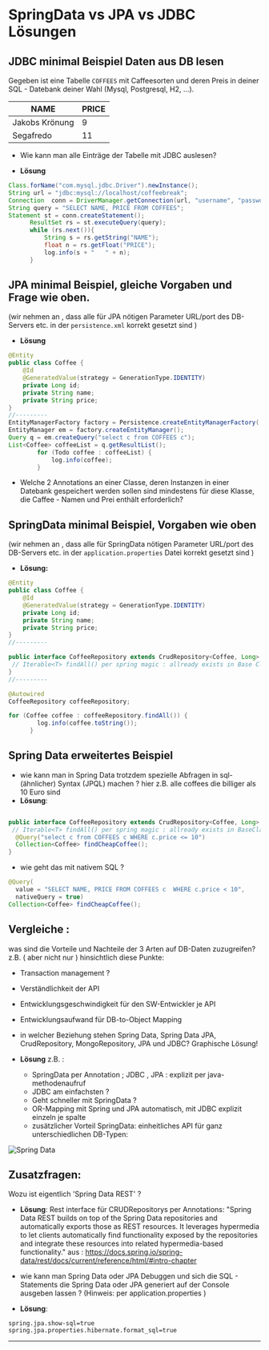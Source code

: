 
# SpringData vs JPA vs JDBC Lösungen
## JDBC minimal Beispiel Daten aus DB lesen
Gegeben ist eine Tabelle `COFFEES` mit Caffeesorten und deren Preis in deiner SQL - Datebank deiner Wahl (Mysql, Postgresql, H2, ...).

| NAME  | PRICE |
| ------------- | ------------- |
| Jakobs Krönung  | 9  |
| Segafredo  | 11  |

- Wie kann man alle Einträge der Tabelle mit JDBC auslesen?

- **Lösung**
```java
Class.forName("com.mysql.jdbc.Driver").newInstance();
String url = "jdbc:mysql://localhost/coffeebreak";
Connection  conn = DriverManager.getConnection(url, "username", "password");
String query = "SELECT NAME, PRICE FROM COFFEES";
Statement st = conn.createStatement();
      ResultSet rs = st.executeQuery(query);
      while (rs.next()){
          String s = rs.getString("NAME");
          float n = rs.getFloat("PRICE");
          log.info(s + "   " + n);
      }
``` 

## JPA minimal Beispiel, gleiche Vorgaben und Frage  wie oben.
(wir nehmen an , dass alle für JPA nötigen Parameter URL/port des DB-Servers etc.  in der `persistence.xml` korrekt gesetzt sind )

- **Lösung**
```java
@Entity
public class Coffee {
    @Id
    @GeneratedValue(strategy = GenerationType.IDENTITY)
    private Long id;
    private String name;
    private String price;
}
//---------
EntityManagerFactory factory = Persistence.createEntityManagerFactory('coffeebreak');
EntityManager em = factory.createEntityManager();
Query q = em.createQuery("select c from COFFEES c");
List<Coffee> coffeeList = q.getResultList();
        for (Todo coffee : coffeeList) {
            log.info(coffee);
        }
```


- Welche 2 Annotations an einer Classe, deren Instanzen in einer Datebank gespeichert werden sollen sind mindestens für diese Klasse, die Caffee - Namen und Prei enthält  erforderlich? 


## SpringData minimal Beispiel, Vorgaben wie oben
(wir nehmen an , dass alle für SpringData nötigen Parameter URL/port des DB-Servers etc.  in der `application.properties`  Datei korrekt gesetzt sind )
- **Lösung:**
```java
@Entity
public class Coffee {
    @Id
    @GeneratedValue(strategy = GenerationType.IDENTITY)
    private Long id;
    private String name;
    private String price;
}
//---------

public interface CoffeeRepository extends CrudRepository<Coffee, Long> {
 // Iterable<T>	findAll() per spring magic : allready exists in Base Class!
}
//---------

@Autowired
CoffeeRepository coffeeRepository;

for (Coffee coffee : coffeeRepository.findAll()) {
        log.info(coffee.toString());
      }
```
## Spring Data erweitertes Beispiel
- wie kann man in Spring Data trotzdem spezielle Abfragen in sql-(ähnlicher) Syntax (JPQL)  machen ? hier z.B. alle coffees die billiger als 10 Euro sind
- **Lösung**: 
```java

public interface CoffeeRepository extends CrudRepository<Coffee, Long> {
 // Iterable<T>	findAll() per spring magic : allready exists in BaseClass
  @Query("select c from COFFEES c WHERE c.price <= 10")
  Collection<Coffee> findCheapCoffee();
}
``` 

- wie geht das mit nativem SQL ?
```java
@Query(
  value = "SELECT NAME, PRICE FROM COFFEES c  WHERE c.price < 10", 
  nativeQuery = true)
Collection<Coffee> findCheapCoffee();
```

## Vergleiche : 
was sind die Vorteile und Nachteile der 3 Arten auf DB-Daten zuzugreifen? 
z.B. ( aber nicht nur ) hinsichtlich diese Punkte:
- Transaction management ?
- Verständlichkeit der API
- Entwicklungsgeschwindigkeit für den SW-Entwickler je API
- Entwicklungsaufwand für DB-to-Object Mapping
- in welcher Beziehung stehen Spring Data, Spring Data JPA, CrudRepository, MongoRepository, JPA und JDBC? Graphische Lösung! 

- **Lösung**
z.B. : 
  - SpringData per Annotation ; JDBC , JPA : explizit per java-methodenaufruf
  - JDBC am einfachsten ? 
  - Geht schneller mit SpringData ? 
  - OR-Mapping mit Spring und JPA automatisch, mit JDBC explizit einzeln je spalte
  - zusätzlicher Vorteil SpringData: einheitliches API für ganz unterschiedlichen DB-Typen: 

![Spring Data][Spring Data]



  ## Zusatzfragen: 
  Wozu ist  eigentlich 'Spring Data REST' ?
- **Lösung**:
  Rest interface für CRUDRepositorys per Annotations: "Spring Data REST builds on top of the Spring Data repositories and automatically exports those as REST resources. It leverages hypermedia to let clients automatically find functionality exposed by the repositories and integrate these resources into related hypermedia-based functionality." aus : https://docs.spring.io/spring-data/rest/docs/current/reference/html/#intro-chapter 

- wie kann man Spring Data oder JPA Debuggen und sich die SQL - Statements die Spring Data oder JPA generiert auf der Console ausgeben lassen ? (Hinweis: per application.properties )
- **Lösung**:
```
spring.jpa.show-sql=true
spring.jpa.properties.hibernate.format_sql=true
```  
---
[Spring Data]: https://programmer.ink/images/think/2b23fb3d4796fab9ef024dc9d6c9e0f8.jpg "Spring Data"